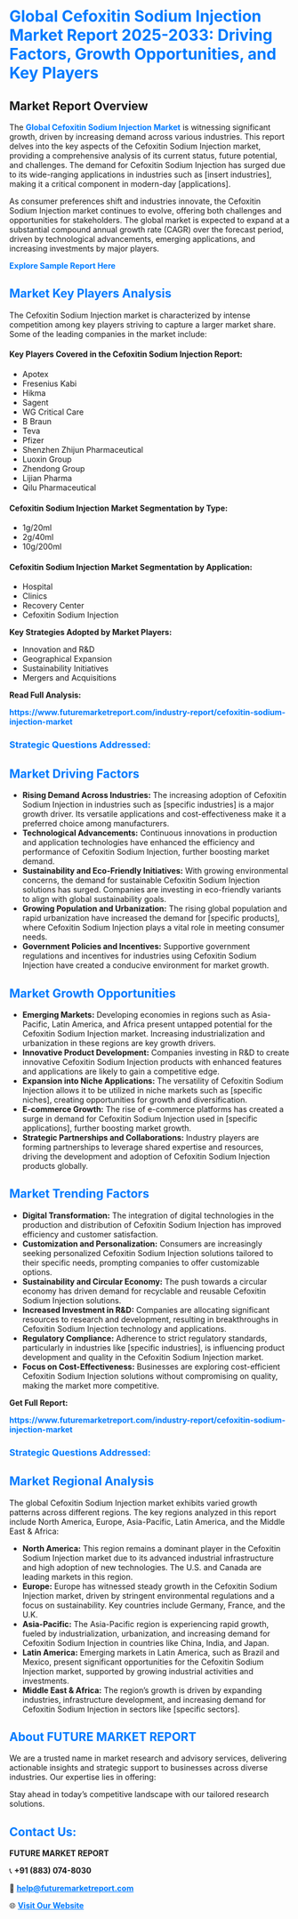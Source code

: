 <h1 style="color: #007BFF;">Global Cefoxitin Sodium Injection Market Report 2025-2033: Driving Factors, Growth Opportunities, and Key Players</h1>

<section id="overview">
<h2>Market Report Overview</h2>
<p>The <a href="https://www.futuremarketreport.com/industry-report/cefoxitin-sodium-injection-market" style="color: #007BFF; text-decoration: none;"><strong>Global Cefoxitin Sodium Injection Market</strong></a> is witnessing significant growth, driven by increasing demand across various industries. This report delves into the key aspects of the Cefoxitin Sodium Injection market, providing a comprehensive analysis of its current status, future potential, and challenges. The demand for Cefoxitin Sodium Injection has surged due to its wide-ranging applications in industries such as [insert industries], making it a critical component in modern-day [applications].</p>
<p>As consumer preferences shift and industries innovate, the Cefoxitin Sodium Injection market continues to evolve, offering both challenges and opportunities for stakeholders. The global market is expected to expand at a substantial compound annual growth rate (CAGR) over the forecast period, driven by technological advancements, emerging applications, and increasing investments by major players.</p>
</section>

<section id="overview">
<p><a href="https://www.futuremarketreport.com/request-sample/reportId=124014" style="color: #007BFF; text-decoration: none;"><strong>Explore Sample Report Here</strong></a></p>
</section>

<section id="key-players">
<h2 style="color: #007BFF;">Market Key Players Analysis</h2>
<p>The Cefoxitin Sodium Injection market is characterized by intense competition among key players striving to capture a larger market share. Some of the leading companies in the market include:</p>
<h4>Key Players Covered in the Cefoxitin Sodium Injection Report:</h4>
<ul><li>Apotex</li><li>Fresenius Kabi</li><li>Hikma</li><li>Sagent</li><li>WG Critical Care</li><li>B Braun</li><li>Teva</li><li>Pfizer</li><li>Shenzhen Zhijun Pharmaceutical</li><li>Luoxin Group</li><li>Zhendong Group</li><li>Lijian Pharma</li><li>Qilu Pharmaceutical</li></ul>
<h4>Cefoxitin Sodium Injection Market Segmentation by Type:</h4>
<ul><li>1g/20ml</li><li>2g/40ml</li><li>10g/200ml</li></ul>

<h4>Cefoxitin Sodium Injection Market Segmentation by Application:</h4>
<ul><li>Hospital</li><li>Clinics</li><li>Recovery Center</li><li>Cefoxitin Sodium Injection</li></ul>
<p><strong>Key Strategies Adopted by Market Players:</strong></p>
<ul>
<li>Innovation and R&D</li>
<li>Geographical Expansion</li>
<li>Sustainability Initiatives</li>
<li>Mergers and Acquisitions</li>
</ul>
</section>

<section>
<p><strong>Read Full Analysis: </strong></p><a href="https://www.futuremarketreport.com/industry-report/cefoxitin-sodium-injection-market" style="color: #007BFF; text-decoration: none;"><strong>https://www.futuremarketreport.com/industry-report/cefoxitin-sodium-injection-market</strong></a>
<h3 style="color: #007BFF;">Strategic Questions Addressed:</h3>
</section>

<section id="driving-factors">
<h2 style="color: #007BFF;">Market Driving Factors</h2>
<ul>
<li><strong>Rising Demand Across Industries:</strong> The increasing adoption of Cefoxitin Sodium Injection in industries such as [specific industries] is a major growth driver. Its versatile applications and cost-effectiveness make it a preferred choice among manufacturers.</li>
<li><strong>Technological Advancements:</strong> Continuous innovations in production and application technologies have enhanced the efficiency and performance of Cefoxitin Sodium Injection, further boosting market demand.</li>
<li><strong>Sustainability and Eco-Friendly Initiatives:</strong> With growing environmental concerns, the demand for sustainable Cefoxitin Sodium Injection solutions has surged. Companies are investing in eco-friendly variants to align with global sustainability goals.</li>
<li><strong>Growing Population and Urbanization:</strong> The rising global population and rapid urbanization have increased the demand for [specific products], where Cefoxitin Sodium Injection plays a vital role in meeting consumer needs.</li>
<li><strong>Government Policies and Incentives:</strong> Supportive government regulations and incentives for industries using Cefoxitin Sodium Injection have created a conducive environment for market growth.</li>
</ul>
</section>

<section id="growth-opportunities">
<h2 style="color: #007BFF;">Market Growth Opportunities</h2>
<ul>
<li><strong>Emerging Markets:</strong> Developing economies in regions such as Asia-Pacific, Latin America, and Africa present untapped potential for the Cefoxitin Sodium Injection market. Increasing industrialization and urbanization in these regions are key growth drivers.</li>
<li><strong>Innovative Product Development:</strong> Companies investing in R&D to create innovative Cefoxitin Sodium Injection products with enhanced features and applications are likely to gain a competitive edge.</li>
<li><strong>Expansion into Niche Applications:</strong> The versatility of Cefoxitin Sodium Injection allows it to be utilized in niche markets such as [specific niches], creating opportunities for growth and diversification.</li>
<li><strong>E-commerce Growth:</strong> The rise of e-commerce platforms has created a surge in demand for Cefoxitin Sodium Injection used in [specific applications], further boosting market growth.</li>
<li><strong>Strategic Partnerships and Collaborations:</strong> Industry players are forming partnerships to leverage shared expertise and resources, driving the development and adoption of Cefoxitin Sodium Injection products globally.</li>
</ul>
</section>

<section id="trending-factors">
<h2 style="color: #007BFF;">Market Trending Factors</h2>
<ul>
<li><strong>Digital Transformation:</strong> The integration of digital technologies in the production and distribution of Cefoxitin Sodium Injection has improved efficiency and customer satisfaction.</li>
<li><strong>Customization and Personalization:</strong> Consumers are increasingly seeking personalized Cefoxitin Sodium Injection solutions tailored to their specific needs, prompting companies to offer customizable options.</li>
<li><strong>Sustainability and Circular Economy:</strong> The push towards a circular economy has driven demand for recyclable and reusable Cefoxitin Sodium Injection solutions.</li>
<li><strong>Increased Investment in R&D:</strong> Companies are allocating significant resources to research and development, resulting in breakthroughs in Cefoxitin Sodium Injection technology and applications.</li>
<li><strong>Regulatory Compliance:</strong> Adherence to strict regulatory standards, particularly in industries like [specific industries], is influencing product development and quality in the Cefoxitin Sodium Injection market.</li>
<li><strong>Focus on Cost-Effectiveness:</strong> Businesses are exploring cost-efficient Cefoxitin Sodium Injection solutions without compromising on quality, making the market more competitive.</li>
</ul>
</section>

<section>
<p><strong>Get Full Report: </strong></p><a href="https://www.futuremarketreport.com/industry-report/cefoxitin-sodium-injection-market" style="color: #007BFF; text-decoration: none;"><strong>https://www.futuremarketreport.com/industry-report/cefoxitin-sodium-injection-market</strong></a>
<h3 style="color: #007BFF;">Strategic Questions Addressed:</h3>
</section>


<section id="regional-analysis">
<h2 style="color: #007BFF;">Market Regional Analysis</h2>
<p>The global Cefoxitin Sodium Injection market exhibits varied growth patterns across different regions. The key regions analyzed in this report include North America, Europe, Asia-Pacific, Latin America, and the Middle East & Africa:</p>
<ul>
<li><strong>North America:</strong> This region remains a dominant player in the Cefoxitin Sodium Injection market due to its advanced industrial infrastructure and high adoption of new technologies. The U.S. and Canada are leading markets in this region.</li>
<li><strong>Europe:</strong> Europe has witnessed steady growth in the Cefoxitin Sodium Injection market, driven by stringent environmental regulations and a focus on sustainability. Key countries include Germany, France, and the U.K.</li>
<li><strong>Asia-Pacific:</strong> The Asia-Pacific region is experiencing rapid growth, fueled by industrialization, urbanization, and increasing demand for Cefoxitin Sodium Injection in countries like China, India, and Japan.</li>
<li><strong>Latin America:</strong> Emerging markets in Latin America, such as Brazil and Mexico, present significant opportunities for the Cefoxitin Sodium Injection market, supported by growing industrial activities and investments.</li>
<li><strong>Middle East & Africa:</strong> The region’s growth is driven by expanding industries, infrastructure development, and increasing demand for Cefoxitin Sodium Injection in sectors like [specific sectors].</li>
</ul>
</section>

<footer>
<h2 style="color: #007BFF;">About FUTURE MARKET REPORT</h2>
<p>We are a trusted name in market research and advisory services, delivering actionable insights and strategic support to businesses across diverse industries. Our expertise lies in offering:</p>

<p>Stay ahead in today’s competitive landscape with our tailored research solutions.</p>

<h2 style="color: #007BFF;">Contact Us:</h2>
<p><strong>FUTURE MARKET REPORT</strong></p>
<p>📞 <strong>+91 (883) 074-8030</strong></p>
<p>📧 <strong><a href="mailto:help@futuremarketreport.com" style="color: #007BFF;">help@futuremarketreport.com</a></strong></p>
<p>🌐 <strong><a href="https://www.futuremarketreport.com/" style="color: #007BFF;">Visit Our Website</a></strong></p>
</footer>